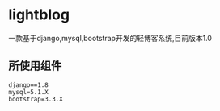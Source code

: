# lightblog
一款基于django,mysql,bootstrap开发的轻博客系统,目前版本1.0
## 所使用组件
    django==1.8
    mysql=5.1.X
    bootstrap=3.3.X
